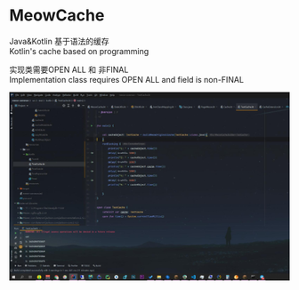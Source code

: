 # MeowCache
Java&amp;Kotlin 基于语法的缓存
<br/>Kotlin's cache based on programming

实现类需要OPEN ALL 和 非FINAL
<br/>Implementation class requires OPEN ALL and field is non-FINAL


![image](https://github.com/MeowRay/MeowCache/blob/master/demo.jpg)
